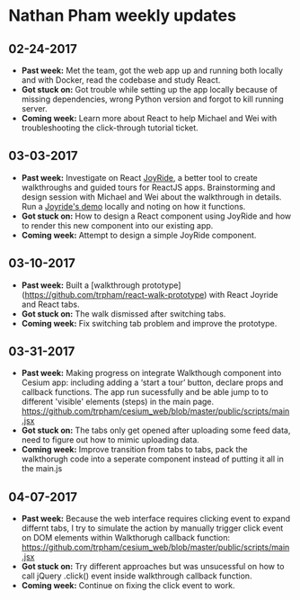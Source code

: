 # Nathan Pham weekly updates

## 02-24-2017

- **Past week:** Met the team, got the web app up and running both locally and with Docker, read the codebase and study React. 
- **Got stuck on:** Got trouble while setting up the app locally because of missing dependencies, wrong Python version and forgot to kill running server.
- **Coming week:** Learn more about React to help Michael and Wei with troubleshooting the click-through tutorial ticket. 

## 03-03-2017

- **Past week:** Investigate on React [JoyRide](https://github.com/gilbarbara/react-joyride), a better tool to create walkthroughs and guided tours for ReactJS apps. Brainstorming and design session with Michael and Wei about the walkthrough in details. Run a [Joyride's demo](https://github.com/gilbarbara/react-joyride/tree/master/demo) locally and noting on how it functions.
- **Got stuck on:** How to design a React component using JoyRide and how to render this new component into our existing app.
- **Coming week:** Attempt to design a simple JoyRide component. 

## 03-10-2017

- **Past week:** Built a [walkthrough prototype] (https://github.com/trpham/react-walk-prototype) with React Joyride and React tabs.
- **Got stuck on:** The walk dismissed after switching tabs. 
- **Coming week:** Fix switching tab problem and improve the prototype.

## 03-31-2017

- **Past week:** Making progress on integrate Walkthough component into Cesium app: including adding a ‘start a tour’ button, declare props and callback functions. The app run sucessfully and be able jump to to different 'visible' elements (steps) in the main page. https://github.com/trpham/cesium_web/blob/master/public/scripts/main.jsx
- **Got stuck on:** The tabs only get opened after uploading some feed data, need to figure out how to mimic uploading data. 
- **Coming week:** Improve transition from tabs to tabs, pack the walkthorugh code into a seperate component instead of putting it all in the main.js

## 04-07-2017

- **Past week:** Because the web interface requires clicking event to expand differnt tabs, I try to simulate the action by manually trigger click event on DOM elements within Walkthorugh callback function: https://github.com/trpham/cesium_web/blob/master/public/scripts/main.jsx
- **Got stuck on:** Try different approaches but was unsucessful on how to call jQuery .click() event inside walkthrough callback function.
- **Coming week:** Continue on fixing the click event to work. 
